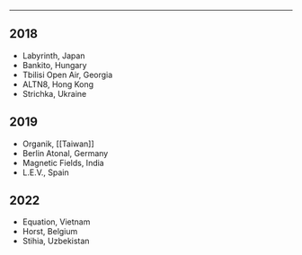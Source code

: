 ----

## 2018
- Labyrinth, Japan
- Bankito, Hungary
- Tbilisi Open Air, Georgia
- ALTN8, Hong Kong
- Strichka, Ukraine

## 2019
- Organik, [[Taiwan]]
- Berlin Atonal, Germany
- Magnetic Fields, India
- L.E.V., Spain

## 2022
- Equation, Vietnam
- Horst, Belgium
- Stihia, Uzbekistan

